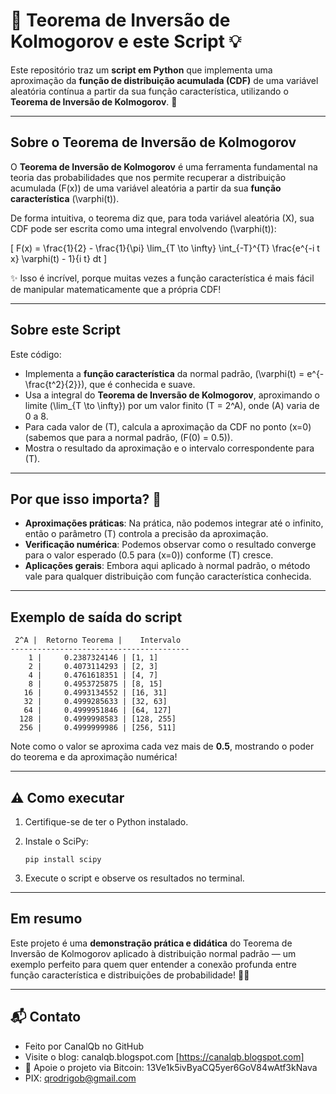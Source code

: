 # 🌟 Teorema de Inversão de Kolmogorov e este Script 💡

Este repositório traz um **script em Python** que implementa uma aproximação da **função de distribuição acumulada (CDF)** de uma variável aleatória contínua a partir da sua função característica, utilizando o **Teorema de Inversão de Kolmogorov**. 🚀

---

## Sobre o Teorema de Inversão de Kolmogorov

O **Teorema de Inversão de Kolmogorov** é uma ferramenta fundamental na teoria das probabilidades que nos permite recuperar a distribuição acumulada \(F(x)\) de uma variável aleatória a partir da sua **função característica** \(\varphi(t)\).

De forma intuitiva, o teorema diz que, para toda variável aleatória \(X\), sua CDF pode ser escrita como uma integral envolvendo \(\varphi(t)\):

\[
F(x) = \frac{1}{2} - \frac{1}{\pi} \lim_{T \to \infty} \int_{-T}^{T} \frac{e^{-i t x} \varphi(t) - 1}{i t} dt
\]

✨ Isso é incrível, porque muitas vezes a função característica é mais fácil de manipular matematicamente que a própria CDF!

---

## Sobre este Script

Este código:

- Implementa a **função característica** da normal padrão, \(\varphi(t) = e^{-\frac{t^2}{2}}\), que é conhecida e suave.
- Usa a integral do **Teorema de Inversão de Kolmogorov**, aproximando o limite \(\lim_{T \to \infty}\) por um valor finito \(T = 2^A\), onde \(A\) varia de 0 a 8.
- Para cada valor de \(T\), calcula a aproximação da CDF no ponto \(x=0\) (sabemos que para a normal padrão, \(F(0) = 0.5\)).
- Mostra o resultado da aproximação e o intervalo correspondente para \(T\).

---

## Por que isso importa? 🤔

- **Aproximações práticas**: Na prática, não podemos integrar até o infinito, então o parâmetro \(T\) controla a precisão da aproximação.
- **Verificação numérica**: Podemos observar como o resultado converge para o valor esperado (0.5 para \(x=0\)) conforme \(T\) cresce.
- **Aplicações gerais**: Embora aqui aplicado à normal padrão, o método vale para qualquer distribuição com função característica conhecida.

---

## Exemplo de saída do script

```plaintext
 2^A |  Retorno Teorema |    Intervalo
----------------------------------------
    1 |     0.2387324146 | [1, 1]
    2 |     0.4073114293 | [2, 3]
    4 |     0.4761618351 | [4, 7]
    8 |     0.4953725875 | [8, 15]
   16 |     0.4993134552 | [16, 31]
   32 |     0.4999285633 | [32, 63]
   64 |     0.4999951846 | [64, 127]
  128 |     0.4999998583 | [128, 255]
  256 |     0.4999999986 | [256, 511]
````

Note como o valor se aproxima cada vez mais de **0.5**, mostrando o poder do teorema e da aproximação numérica!

---

## ⚠️ Como executar

1. Certifique-se de ter o Python instalado.
2. Instale o SciPy:

   ```
   pip install scipy
   ```
3. Execute o script e observe os resultados no terminal.

---

## Em resumo

Este projeto é uma **demonstração prática e didática** do Teorema de Inversão de Kolmogorov aplicado à distribuição normal padrão — um exemplo perfeito para quem quer entender a conexão profunda entre função característica e distribuições de probabilidade! 🌈✨

---  
 

## 📬 Contato

* Feito por CanalQb no GitHub 
* Visite o blog: canalqb.blogspot.com [https://canalqb.blogspot.com]
* 💸 Apoie o projeto via Bitcoin: 13Ve1k5ivByaCQ5yer6GoV84wAtf3kNava
* PIX: qrodrigob@gmail.com
